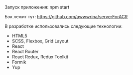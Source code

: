 Запуск приложения: 
   npm start 

Бэк лежит тут:
   https://github.com/awwwrina/serverForACR

В разработке использовались следующие технологии:

- HTML5
- SCSS, Flexbox, Grid Layout
- React
- React Router
- React Redux, Redux Toolkit
- Formik
- Yup